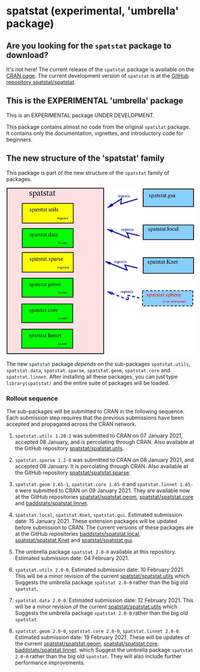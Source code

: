 # spatstat (experimental, 'umbrella' package)

## Are you looking for the `spatstat` package to download?

It's not here!
The current release of the `spatstat` package is available on 
the [CRAN page](https://cran.r-project.org/web/packages/spatstat).
The current development version of `spatstat` is at 
the [GitHub repository spatstat/spatstat](https://github.com/spatstat/spatstat).

## This is the EXPERIMENTAL 'umbrella' package

This is an EXPERIMENTAL package UNDER DEVELOPMENT.

This package contains almost no code from the original `spatstat` package.
It contains only the documentation, vignettes, and introductory
code for beginners.

## The new structure of the 'spatstat' family

This package is part of the new structure of the `spatstat` family of
packages.

![Spatstat pieces](RepoStuff/newspatstat.jpg)

The new `spatstat` package *depends* on the sub-packages `spatstat.utils`,
`spatstat.data`, `spatstat.sparse`, `spatstat.geom`, `spatstat.core`
and `spatstat.linnet`. After installing all these packages, you can just
type `library(spatstat)` and the entire suite of packages will be loaded.


### Rollout sequence

The sub-packages will be submitted to CRAN in the following sequence.
Each submission step requires that the previous submissions have been
accepted and propagated across the CRAN network.

1. `spatstat.utils 1.20-2`
was submitted
to CRAN on 07 January 2021,
accepted 08 January, and is percolating through CRAN.
Also available at the GitHub repository
[spatstat/spatstat.utils](https://github.com/spatstat/spatstat.utils).

2. `spatstat.sparse 1.2-0` 
was submitted
to CRAN on 08 January 2021,
and accepted 08 January. It is percolating through CRAN.
Also available at the GitHub repository
[spatstat/spatstat.sparse](https://github.com/spatstat/spatstat.sparse).

3. `spatstat.geom 1.65-1`, `spatstat.core 1.65-0` and
`spatstat.linnet 1.65-0` were submitted to CRAN on 09 January 2021.
They are available now at the GitHub repositories
[spatstat/spatstat.geom](https://github.com/spatstat/spatstat.geom),
[spatstat/spatstat.core](https://github.com/spatstat/spatstat.core)
and
[baddstats/spatstat.linnet](https://github.com/baddstats/spatstat.linnet).

4. `spatstat.local`, `spatstat.Knet`, `spatstat.gui`.
Estimated submission date: 15 January 2021.
These extension packages will be updated before submission to CRAN.
The current versions of these packages are at the GitHub repositories
[baddstats/spatstat.local](https://github.com/baddstats/spatstat.local),
[spatstat/spatstat.Knet](https://github.com/spatstat/spatstat.Knet) and
[spatstat/spatstat.gui](https://github.com/spatstat/spatstat.gui).

6. The umbrella package `spatstat 2.0-0` available at this repository.
Estimated submission date: 04 February 2021.

7. `spatstat.utils 2.0-0`.
Estimated submission date: 10 February 2021.
This will be a minor revision of the current
[spatstat/spatstat.utils](https://github.com/spatstat/spatstat.utils)
which Suggests the umbrella package `spatstat 2.0-0`
rather than the big old `spatstat`.
   
8. `spatstat.data 2.0-0`.
Estimated submission date: 12 February 2021.
This will be a minor revision of the current
[spatstat/spatstat.utils](https://github.com/spatstat/spatstat.utils)
which Suggests the umbrella package `spatstat 2.0-0`
rather than the big old `spatstat`.

9. `spatstat.geom 2.0-0`, `spatstat.core 2.0-0`, `spatstat.linnet 2.0-0`.
Estimated submission date: 19 February 2021.
These will be updates of the current 
[spatstat/spatstat.geom](https://github.com/spatstat/spatstat.geom),
[spatstat/spatstat.core](https://github.com/spatstat/spatstat.core).
[baddstats/spatstat.linnet](https://github.com/baddstats/spatstat.linnet).
which Suggest the umbrella package `spatstat 2.0-0`
rather than the big old `spatstat`. They will also include further
performance improvements.


